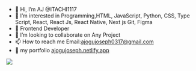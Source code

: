 - 👋 Hi, I’m AJ @ITACHI1117
- 👀 I’m interested in Programming,HTML, JavaScript, Python, CSS, Type Script, React, React Js, React Native, Next js Git, Figma
- 🌱 Frontend Developer
- 💞️ I’m looking to collaborate on Any Project
- 📫 How to reach me Email:ajogujoseph0317@gmail.com
- 💼 my portfolio [ajogujoseph.netlify.app](https://ajogujoseph.netlify.app/)

[![](https://visitcount.itsvg.in/api?id=AJ&label=Profile%20Views&color=12&icon=2&pretty=true)](https://visitcount.itsvg.in)


<!---
ITACHI1117/ITACHI1117 is a ✨ special ✨ repository because its `README.md` (this file) appears on your GitHub profile.
You can click the Preview link to take a look at your changes.
--->
